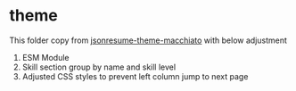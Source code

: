 # theme

This folder copy from
[jsonresume-theme-macchiato](https://github.com/biosan/jsonresume-theme-macchiato)
with below adjustment

1. ESM Module
2. Skill section group by name and skill level
3. Adjusted CSS styles to prevent left column jump to next page

